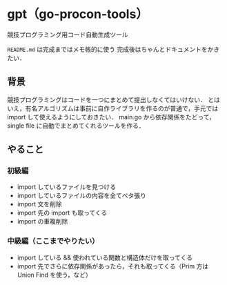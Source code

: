 # gpt（go-procon-tools）
競技プログラミング用コード自動生成ツール

`README.md` は完成まではメモ帳的に使う
完成後はちゃんとドキュメントをかきたい．

## 背景
競技プログラミングはコードを一つにまとめて提出しなくてはいけない．
とはいえ，有名アルゴリズムは事前に自作ライブラリを作るのが普通で，手元では import して使えるようにしておきたい．
main.go から依存関係をたどって，single file に自動でまとめてくれるツールを作る．

## やること

### 初級編
- import しているファイルを見つける
- import しているファイルの内容を全てベタ張り
- import 文を削除
- import 先の import も取ってくる
- import の重複削除

### 中級編（ここまでやりたい）
- import している && 使われている関数と構造体だけを取ってくる
- import 先でさらに依存関係があったら，それも取ってくる（Prim 方は Union Find を使う，など）
